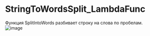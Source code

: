 # StringToWordsSplit_LambdaFunc
Функция SplitIntoWords разбивает строку на слова по пробелам.
![image](https://user-images.githubusercontent.com/84332962/151438327-dad0f4c1-f8b5-48db-be9c-17a7ef4d12b8.png)
